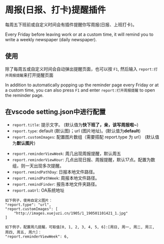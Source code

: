 # 周报(日报、打卡)提醒插件

每周五下班前或自定义时间会有插件提醒你写周报(日报、上班打卡)。

Every Friday before leaving work or at a custom time, it will remind you to write a weekly newspaper (daily newspaper).

## 使用

除了每周五或自定义时间会自动弹出提醒页面，也可以按 `F1`, 然后输入 `report:打开周报提醒`来打开提醒页面

In addition to automatically popping up the reminder page every Friday or at a custom time, you can also press `F1` and enter `report:打开周报提醒` to open the reminder page.

## 在vscode setting.json中进行配置

- `report.title`: 提示文字。 (默认值为**快下班了，亲，该写周报啦~**)
- `report.type`: default (默认图)；url (图片地址)。(默认值为**default**)
- `report.customImages`: 配置图片数组（需要搭配 report.type 为 url） (默认值为**默认图片**)
<!-- - `report.reminderViewDay`: 是否是日报，默认false -->
- `report.reminderViewWeek`: 周几出现周报提醒，默认周五
- `report.reminderViewHour`: 几点出现日报、周报提醒，默认17点。配置为数组，则一天出现多次提醒。
- `report.remindPathDay`: 日报本地文件路径。
- `report.remindPathWeek`: 周报本地文件路径。
- `report.remindFinder`: 报告本地文件夹路径。
- `report.oaUrl`: OA系统地址

```
如下例子，使用自定义图片：
"report.type": "url",
"report.customImages": [
    "http://images.xuejuzi.cn/1905/1_190501101421_1.jpg"
]
```
```
如下例子，配置周几提醒，可取值[0, 1, 2, 3, 4, 5, 6]:[周日, 周一, 周二, 周三, 周四, 周五, 周六]：
"report.reminderViewWeek": 6,
```
